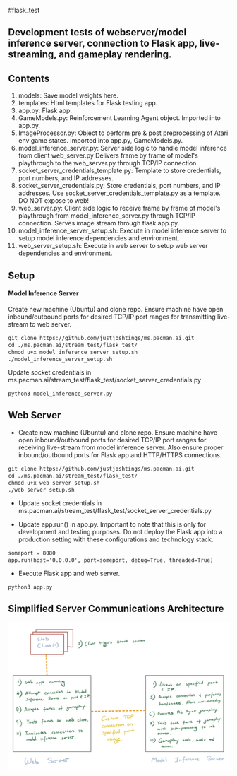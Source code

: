 #flask_test

## Development tests of webserver/model inference server, connection to Flask app, live-streaming, and gameplay rendering.

## Contents
1. models: Save model weights here.
2. templates: Html templates for Flask testing app.
3. app.py: Flask app.
4. GameModels.py: Reinforcement Learning Agent object. Imported into app.py.
5. ImageProcessor.py: Object to perform pre & post preprocessing of Atari env game states. Imported into app.py, GameModels.py.
6. model_inference_server.py: Server side logic to handle model inference from client web_server.py Delivers frame by frame of model's playthrough to the web_server.py through TCP/IP connection.
7. socket_server_credentials_template.py: Template to store credentials, port numbers, and IP addresses.
8. socket_server_credentials.py: Store credentials, port numbers, and IP addresses. Use socket_server_credentials_template.py as a template. DO NOT expose to web!
9. web_server.py: Client side logic to receive frame by frame of model's playthrough from model_inference_server.py through TCP/IP connection. Serves image stream through flask app.py.
10. model_inference_server_setup.sh: Execute in model inference server to setup model inference dependencies and environment.
11. web_server_setup.sh: Execute in web server to setup web server dependencies and environment.

## Setup
#### Model Inference Server
Create new machine (Ubuntu) and clone repo. Ensure machine have open inbound/outbound ports for desired TCP/IP port ranges for transmitting live-stream to web server. 

```
git clone https://github.com/justjoshtings/ms.pacman.ai.git
cd ./ms.pacman.ai/stream_test/flask_test/
chmod u+x model_inference_server_setup.sh
./model_inference_server_setup.sh
```

Update socket credentials in ms.pacman.ai/stream_test/flask_test/socket_server_credentials.py

```
python3 model_inference_server.py
```

## Web Server
* Create new machine (Ubuntu) and clone repo. Ensure machine have open inbound/outbound ports for desired TCP/IP port ranges for receiving live-stream from model inference server. Also ensure proper inbound/outbound ports for Flask app and HTTP/HTTPS connections.

```
git clone https://github.com/justjoshtings/ms.pacman.ai.git
cd ./ms.pacman.ai/stream_test/flask_test/
chmod u+x web_server_setup.sh
./web_server_setup.sh
```

* Update socket credentials in ms.pacman.ai/stream_test/flask_test/socket_server_credentials.py

* Update app.run() in app.py. Important to note that this is only for development and testing purposes. Do not deploy the Flask app into a production setting with these configurations and technology stack.
```
someport = 8080
app.run(host='0.0.0.0', port=someport, debug=True, threaded=True)
```

* Execute Flask app and web server.
```
python3 app.py
```
## Simplified Server Communications Architecture
![server_comms](https://github.com/justjoshtings/ms.pacman.ai/blob/main/stream_test/flask_test/server_communications.jpg)
